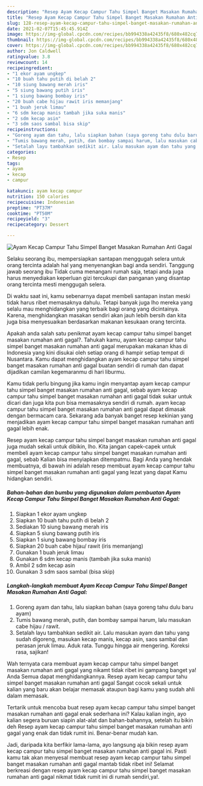 ```yaml
---
description: "Resep Ayam Kecap Campur Tahu Simpel Banget Masakan Rumahan Anti Gagal yang nikmat Untuk Jualan"
title: "Resep Ayam Kecap Campur Tahu Simpel Banget Masakan Rumahan Anti Gagal yang nikmat Untuk Jualan"
slug: 128-resep-ayam-kecap-campur-tahu-simpel-banget-masakan-rumahan-anti-gagal-yang-nikmat-untuk-jualan
date: 2021-02-07T15:45:45.914Z
image: https://img-global.cpcdn.com/recipes/bb994338a42435f8/680x482cq70/ayam-kecap-campur-tahu-simpel-banget-masakan-rumahan-anti-gagal-foto-resep-utama.jpg
thumbnail: https://img-global.cpcdn.com/recipes/bb994338a42435f8/680x482cq70/ayam-kecap-campur-tahu-simpel-banget-masakan-rumahan-anti-gagal-foto-resep-utama.jpg
cover: https://img-global.cpcdn.com/recipes/bb994338a42435f8/680x482cq70/ayam-kecap-campur-tahu-simpel-banget-masakan-rumahan-anti-gagal-foto-resep-utama.jpg
author: Jon Caldwell
ratingvalue: 3.8
reviewcount: 14
recipeingredient:
- "1 ekor ayam ungkep"
- "10 buah tahu putih di belah 2"
- "10 siung bawang merah iris"
- "5 siung bawang putih iris"
- "1 siung bawang bombay iris"
- "20 buah cabe hijau rawit iris memanjang"
- "1 buah jeruk limau"
- "6 sdm kecap manis tambah jika suka manis"
- "2 sdm kecap asin"
- "3 sdm saos sambal bisa skip"
recipeinstructions:
- "Goreng ayam dan tahu, lalu siapkan bahan (saya goreng tahu dulu baru ayam)"
- "Tumis bawang merah, putih, dan bombay sampai harum, lalu masukan cabe hijau / rawit."
- "Setalah layu tambahkan sedikit air. Lalu masukan ayam dan tahu yang sudah digoreng, masukan kecap manis, kecap asin, saos sambal dan perasan jeruk limau. Aduk rata. Tunggu hingga air mengering. Koreksi rasa, sajikan!"
categories:
- Resep
tags:
- ayam
- kecap
- campur

katakunci: ayam kecap campur 
nutrition: 150 calories
recipecuisine: Indonesian
preptime: "PT37M"
cooktime: "PT50M"
recipeyield: "3"
recipecategory: Dessert

---
```



![Ayam Kecap Campur Tahu Simpel Banget Masakan Rumahan Anti Gagal](https://img-global.cpcdn.com/recipes/bb994338a42435f8/680x482cq70/ayam-kecap-campur-tahu-simpel-banget-masakan-rumahan-anti-gagal-foto-resep-utama.jpg)

Selaku seorang ibu, mempersiapkan santapan menggugah selera untuk orang tercinta adalah hal yang menyenangkan bagi anda sendiri. Tanggung jawab seorang ibu Tidak cuma menangani rumah saja, tetapi anda juga harus menyediakan keperluan gizi tercukupi dan panganan yang disantap orang tercinta mesti menggugah selera.

Di waktu  saat ini, kamu sebenarnya dapat membeli santapan instan meski tidak harus ribet memasaknya dahulu. Tetapi banyak juga lho mereka yang selalu mau menghidangkan yang terbaik bagi orang yang dicintainya. Karena, menghidangkan masakan sendiri akan jauh lebih bersih dan kita juga bisa menyesuaikan berdasarkan makanan kesukaan orang tercinta. 



Apakah anda salah satu penikmat ayam kecap campur tahu simpel banget masakan rumahan anti gagal?. Tahukah kamu, ayam kecap campur tahu simpel banget masakan rumahan anti gagal merupakan makanan khas di Indonesia yang kini disukai oleh setiap orang di hampir setiap tempat di Nusantara. Kamu dapat menghidangkan ayam kecap campur tahu simpel banget masakan rumahan anti gagal buatan sendiri di rumah dan dapat dijadikan camilan kegemaranmu di hari liburmu.

Kamu tidak perlu bingung jika kamu ingin menyantap ayam kecap campur tahu simpel banget masakan rumahan anti gagal, sebab ayam kecap campur tahu simpel banget masakan rumahan anti gagal tidak sukar untuk dicari dan juga kita pun bisa memasaknya sendiri di rumah. ayam kecap campur tahu simpel banget masakan rumahan anti gagal dapat dimasak dengan bermacam cara. Sekarang ada banyak banget resep kekinian yang menjadikan ayam kecap campur tahu simpel banget masakan rumahan anti gagal lebih enak.

Resep ayam kecap campur tahu simpel banget masakan rumahan anti gagal juga mudah sekali untuk dibikin, lho. Kita jangan capek-capek untuk membeli ayam kecap campur tahu simpel banget masakan rumahan anti gagal, sebab Kalian bisa menyiapkan ditempatmu. Bagi Anda yang hendak membuatnya, di bawah ini adalah resep membuat ayam kecap campur tahu simpel banget masakan rumahan anti gagal yang lezat yang dapat Kamu hidangkan sendiri.

<!--inarticleads1-->

##### Bahan-bahan dan bumbu yang digunakan dalam pembuatan Ayam Kecap Campur Tahu Simpel Banget Masakan Rumahan Anti Gagal:

1. Siapkan 1 ekor ayam ungkep
1. Siapkan 10 buah tahu putih di belah 2
1. Sediakan 10 siung bawang merah iris
1. Siapkan 5 siung bawang putih iris
1. Siapkan 1 siung bawang bombay iris
1. Siapkan 20 buah cabe hijau/ rawit (iris memanjang)
1. Gunakan 1 buah jeruk limau
1. Gunakan 6 sdm kecap manis (tambah jika suka manis)
1. Ambil 2 sdm kecap asin
1. Gunakan 3 sdm saos sambal (bisa skip)




<!--inarticleads2-->

##### Langkah-langkah membuat Ayam Kecap Campur Tahu Simpel Banget Masakan Rumahan Anti Gagal:

1. Goreng ayam dan tahu, lalu siapkan bahan (saya goreng tahu dulu baru ayam)
1. Tumis bawang merah, putih, dan bombay sampai harum, lalu masukan cabe hijau / rawit.
1. Setalah layu tambahkan sedikit air. Lalu masukan ayam dan tahu yang sudah digoreng, masukan kecap manis, kecap asin, saos sambal dan perasan jeruk limau. Aduk rata. Tunggu hingga air mengering. Koreksi rasa, sajikan!




Wah ternyata cara membuat ayam kecap campur tahu simpel banget masakan rumahan anti gagal yang nikamt tidak ribet ini gampang banget ya! Anda Semua dapat menghidangkannya. Resep ayam kecap campur tahu simpel banget masakan rumahan anti gagal Sangat cocok sekali untuk kalian yang baru akan belajar memasak ataupun bagi kamu yang sudah ahli dalam memasak.

Tertarik untuk mencoba buat resep ayam kecap campur tahu simpel banget masakan rumahan anti gagal enak sederhana ini? Kalau kalian ingin, ayo kalian segera buruan siapin alat-alat dan bahan-bahannya, setelah itu bikin deh Resep ayam kecap campur tahu simpel banget masakan rumahan anti gagal yang enak dan tidak rumit ini. Benar-benar mudah kan. 

Jadi, daripada kita berfikir lama-lama, ayo langsung aja bikin resep ayam kecap campur tahu simpel banget masakan rumahan anti gagal ini. Pasti kamu tak akan menyesal membuat resep ayam kecap campur tahu simpel banget masakan rumahan anti gagal mantab tidak ribet ini! Selamat berkreasi dengan resep ayam kecap campur tahu simpel banget masakan rumahan anti gagal nikmat tidak rumit ini di rumah sendiri,ya!.

